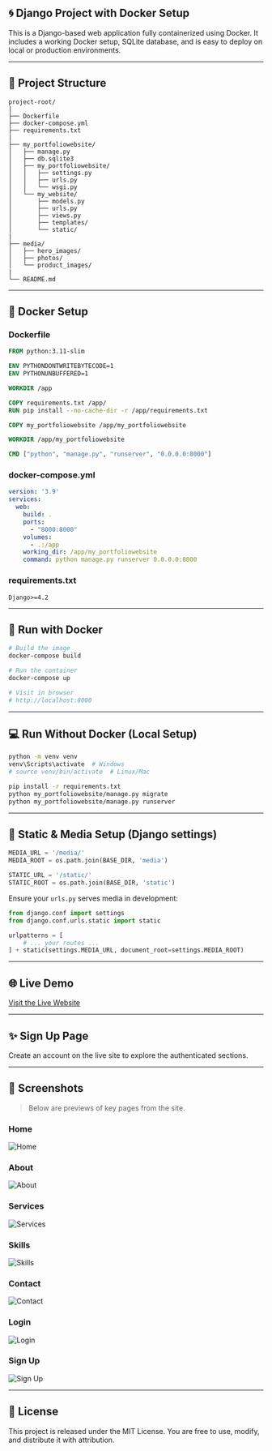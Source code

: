## 🌀 Django Project with Docker Setup

This is a Django-based web application fully containerized using Docker. It includes a working Docker setup, SQLite database, and is easy to deploy on local or production environments.

---

## 🧱 Project Structure

```
project-root/
|
├── Dockerfile  
├── docker-compose.yml  
├── requirements.txt  
|
├── my_portfoliowebsite/  
│   ├── manage.py  
│   ├── db.sqlite3  
│   ├── my_portfoliowebsite/  
│   │   ├── settings.py  
│   │   ├── urls.py  
│   │   └── wsgi.py
│   └── my_website/
│       ├── models.py
│       ├── urls.py
│       ├── views.py
│       ├── templates/
│       └── static/
|
├── media/  
│   ├── hero_images/  
│   ├── photos/  
│   └── product_images/
|
└── README.md
```

---

## 🐳 Docker Setup

### Dockerfile

```dockerfile
FROM python:3.11-slim

ENV PYTHONDONTWRITEBYTECODE=1
ENV PYTHONUNBUFFERED=1

WORKDIR /app

COPY requirements.txt /app/
RUN pip install --no-cache-dir -r /app/requirements.txt

COPY my_portfoliowebsite /app/my_portfoliowebsite

WORKDIR /app/my_portfoliowebsite

CMD ["python", "manage.py", "runserver", "0.0.0.0:8000"]
```

### docker-compose.yml

```yaml
version: '3.9'
services:
  web:
    build: .
    ports:
      - "8000:8000"
    volumes:
      - .:/app
    working_dir: /app/my_portfoliowebsite
    command: python manage.py runserver 0.0.0.0:8000
```

### requirements.txt

```text
Django>=4.2
```

---

## 🚀 Run with Docker

```bash
# Build the image
docker-compose build

# Run the container
docker-compose up

# Visit in browser
# http://localhost:8000
```

---

## 💻 Run Without Docker (Local Setup)

```bash
python -m venv venv
venv\Scripts\activate  # Windows
# source venv/bin/activate  # Linux/Mac

pip install -r requirements.txt
python my_portfoliowebsite/manage.py migrate
python my_portfoliowebsite/manage.py runserver
```

---

## 📂 Static & Media Setup (Django settings)

```python
MEDIA_URL = '/media/'
MEDIA_ROOT = os.path.join(BASE_DIR, 'media')

STATIC_URL = '/static/'
STATIC_ROOT = os.path.join(BASE_DIR, 'static')
```

Ensure your `urls.py` serves media in development:

```python
from django.conf import settings
from django.conf.urls.static import static

urlpatterns = [
    # ... your routes ...
] + static(settings.MEDIA_URL, document_root=settings.MEDIA_ROOT)
```

---

## 🌐 Live Demo

[Visit the Live Website](https://sandip-website-8jdn.onrender.com/)

---

## ✨ Sign Up Page

Create an account on the live site to explore the authenticated sections.

---

## 📸 Screenshots

> Below are previews of key pages from the site.

### Home
![Home](my_portfoliowebsite/my_website/static/Home%20page.png)

### About
![About](my_portfoliowebsite/my_website/static/Aboutpage.png)

### Services
![Services](my_portfoliowebsite/my_website/static/Services.png)

### Skills
![Skills](my_portfoliowebsite/my_website/static/skills.png)

### Contact
![Contact](my_portfoliowebsite/my_website/static/Contactpage.png)

### Login
![Login](my_portfoliowebsite/my_website/static/loginpage.png)

### Sign Up
![Sign Up](my_portfoliowebsite/my_website/static/Signup_page.png)

---

## 📄 License

This project is released under the MIT License. You are free to use, modify, and distribute it with attribution.



